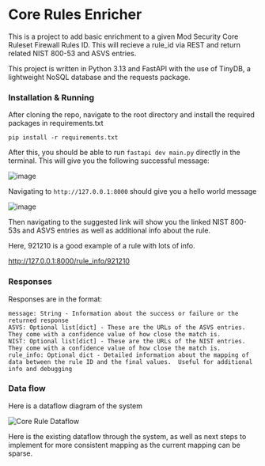 # Core Rules Enricher

This is a project to add basic enrichment to a given Mod Security Core Ruleset Firewall Rules ID.   This will recieve a rule_id via REST and return related NIST 800-53 and ASVS entries.

This project is written in Python 3.13 and FastAPI with the use of TinyDB, a lightweight NoSQL database and the requests package.

### Installation & Running
After cloning the repo, navigate to the root directory and install the required packages in requirements.txt

```pip install -r requirements.txt```

After this, you should be able to run 
```fastapi dev main.py```
directly in the terminal.    This will give you the following successful message:

![image](https://github.com/user-attachments/assets/c65cc985-3686-406d-aa7b-6a1a7c5dcbfc)

Navigating to `http://127.0.0.1:8000` should give you a hello world message

![image](https://github.com/user-attachments/assets/23fc8468-c66c-4233-9d89-6fc389ff9a55)

Then navigating to the suggested link will show you the linked NIST 800-53s and ASVS entries as well as additional info about the rule.

Here, 921210 is a good example of a rule with lots of info.

http://127.0.0.1:8000/rule_info/921210

### Responses

Responses are in the format:

```
message: String - Information about the success or failure or the returned response
ASVS: Optional list[dict] - These are the URLs of the ASVS entries.  They come with a confidence value of how close the match is.
NIST: Optional list[dict] - These are the URLs of the NIST entries.  They come with a confidence value of how close the match is.
rule_info: Optional dict - Detailed information about the mapping of data between the rule ID and the final values.  Useful for additional info and debugging
```

### Data flow
Here is a dataflow diagram of the system 

![Core Rule Dataflow](https://github.com/user-attachments/assets/4daa3bde-3492-422f-8547-77458dbf05e9)


Here is the existing dataflow through the system, as well as next steps to implement for more consistent mapping as the current mapping can be sparse.
